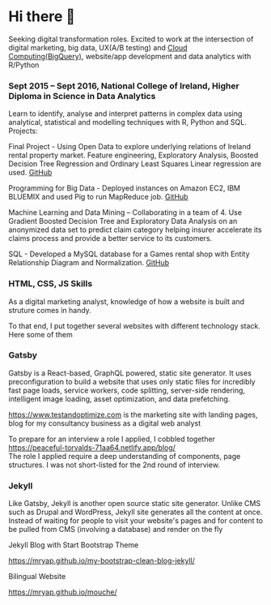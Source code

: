 # Hi there 👋

Seeking digital transformation roles. Excited to work at the intersection of digital marketing, big data, UX(A/B testing) and 
[Cloud Computing(BigQuery)](https://www.coursera.org/account/accomplishments/specialization/DXFGS4DLTRWU), website/app development and data analytics with R/Python

### Sept 2015 – Sept 2016, National College of Ireland, Higher Diploma in Science in Data Analytics
Learn to identify, analyse and interpret patterns in complex data using analytical, statistical and modelling techniques with R, Python and SQL.
Projects:

Final Project - Using Open Data to explore underlying relations of Ireland rental property market. Feature engineering, Exploratory Analysis, Boosted Decision Tree Regression and Ordinary Least Squares Linear regression are used. [GitHub](https://github.com/mryap/rtb)

Programming for Big Data - Deployed instances on Amazon EC2, IBM BLUEMIX and used Pig to run MapReduce job. [GitHub](https://github.com/mryap/Programming-for-Big-Data-Assignment/tree/master/Movies-MapReducePig)

Machine Learning and Data Mining – Collaborating in a team of 4. Use Gradient Boosted Decision Tree and Exploratory Data Analysis on an anonymized data set to predict claim category helping insurer accelerate its claims process and provide a better service to its customers. 

SQL - Developed a MySQL database for a Games rental shop with Entity Relationship Diagram and Normalization. [GitHub](https://gist.github.com/mryap/17b5b7d55f320d1fad821a4416e4a5fe)

### HTML, CSS, JS Skills
As a digital marketing analyst, knowledge of how a website is built and struture comes in handy.

To that end, I put together several websites with different technology stack. Here some of them


### Gatsby
Gatsby is a React-based, GraphQL powered, static site generator. It uses preconfiguration to build a website that uses only static files for incredibly fast page loads, service workers, code splitting, server-side rendering, intelligent image loading, asset optimization, and data prefetching.

https://www.testandoptimize.com is the marketing site with landing pages, blog for my consultancy business as a digital web analyst 

To prepare for an interview a role I applied, I cobbled together https://peaceful-torvalds-71aa64.netlify.app/blog/  
The role I applied require a deep understanding of components, page structures. I was not short-listed for the 2nd round of interview. 

### Jekyll 
Like Gatsby, Jekyll is another open source static site generator. Unlike CMS such as Drupal and WordPress, Jekyll site generates all the content at once. 
Instead of waiting for people to visit your website's pages and for content to be pulled from CMS (involving a database) and render on the fly

Jekyll Blog with Start Bootstrap Theme

https://mryap.github.io/my-bootstrap-clean-blog-jekyll/

Bilingual Website

https://mryap.github.io/mouche/










<!--
**mryap/mryap** is a ✨ _special_ ✨ repository because its `README.md` (this file) appears on your GitHub profile.

Here are some ideas to get you started:

- 🔭 I’m currently working on ...
- 🌱 I’m currently learning ...
- 👯 I’m looking to collaborate on ...
- 🤔 I’m looking for help with ...
- 💬 Ask me about ...
- 📫 How to reach me: ...
- 😄 Pronouns: ...
- ⚡ Fun fact: ...
-->
